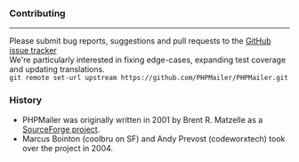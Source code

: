 ### **Contributing**
___
Please submit bug reports, suggestions and pull requests to the [GitHub issue tracker](https://github.com)  
We're particularly interested in fixing edge-cases, expanding test coverage and updating translations.  
`git remote set-url upstream https://github.com/PHPMailer/PHPMailer.git`  
  
### **History**
* PHPMailer was originally written in 2001 by Brent R. Matzelle as a [SourceForge project](https://github.com/tuyetdng).
* Marcus Bointon (coolbru on SF) and Andy Prevost (codeworxtech) took over the project in 2004.
